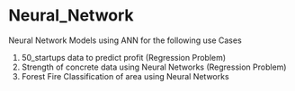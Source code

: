 # Neural_Network
Neural Network Models using ANN for the following use Cases

1. 50_startups data to predict profit (Regression Problem)
2. Strength of concrete data using Neural Networks (Regression Problem)
3. Forest Fire Classification of area using Neural Networks
